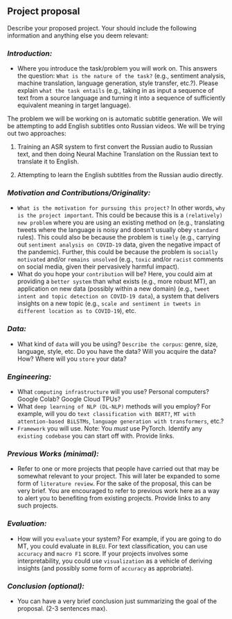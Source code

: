 ## Project proposal

Describe your proposed project. Your should include the following information and anything else you deem relevant:

### *Introduction:* 

- Where you introduce the task/problem you will work on. This answers the question: ``What is the nature of the task?`` 
(e.g., sentiment analysis, machine translation, language generation, style transfer, etc.?). Please explain ``what the task entails`` 
(e.g., taking in as input a sequence of text from a source language and turning it into a sequence of sufficiently equivalent meaning in target language). 

The problem we will be working on is automatic subtitle generation. We will be attempting to add English subtitles onto Russian videos. We will be trying out two approaches:  

1) Training an ASR system to first convert the Russian audio to Russian text, and then doing Neural Machine Translation on the Russian text to translate it to English.

2) Attempting to learn the English subtitles from the Russian audio directly.

### *Motivation and Contributions/Originality:*
- ``What is the motivation for pursuing this project?`` In other words, ``why is the project important``. This could be because this is a ``(relatively) new problem`` where you are using an existing method on (e.g., translating tweets where the language is noisy and doesn't usually obey `standard` rules). This could also be because the problem is ``timely`` (e.g., carrying out ``sentiment analysis on COVID-19`` data, given the negative impact of the pandemic). Further, this could be because the problem is ``socially motivated`` and/or ``remains unsolved`` (e.g., ``toxic`` and/or ``racist`` comments on social media, given their pervasively harmful impact).  
- What do you hope your ``contribution`` will be? Here, you could aim at providing a ``better system`` than what exists (e.g., more robust MT), an application on new data (possibly within a new domain) (e.g., ``tweet intent and topic detection on COVID-19 data``), a system that delivers insights on a new topic (e.g., ``scale and sentiment in tweets in different location as to COVID-19``), etc. 
### *Data:*
- What kind of ``data`` will you be using? ``Describe the corpus``: genre, size, language, style, etc. Do you have the data? Will you acquire the data? How? Where will you ``store`` your data? 
### *Engineering:*
- What ``computing infrastructure`` will you use? Personal computers? Google Colab? Google Cloud TPUs?
- What ``deep learning of NLP (DL-NLP)`` methods will you employ? For example, will you do ``text classification with BERT?``, ``MT with attention-based BiLSTMs``, ``language generation with transformers``, etc.? 
- ``Framework`` you will use. Note: You *must* use PyTorch. Identify any ``existing codebase`` you can start off with. Provide links.
### *Previous Works (minimal):*
- Refer to one or more projects that people have carried out that may be somewhat relevant to your project. This will later be expanded to some form of ``literature review``. For the sake of the proposal, this can be very brief. You are encouraged to refer to previous work here as a way to alert you to benefiting from existing projects. Provide links to any such projects.
### *Evaluation:*
- How will you ``evaluate`` your system? For example, if you are going to do MT, you could evaluate in ``BLEU``. For text classification, you can use ``accuracy`` and ``macro F1`` score. If your projects involves some interpretability, you could use ``visualization`` as a vehicle of deriving insights (and possibly some form of ``accuracy`` as approbriate).
### *Conclusion (optional):*
- You can have a very brief conclusion just summarizing the goal of the proposal. (2-3 sentences max).
